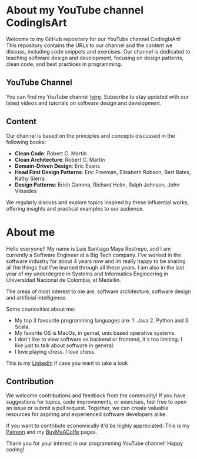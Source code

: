 # About my YouTube channel CodingIsArt

Welcome to my GitHub repository for our YouTube channel CodingIsArt! This repository contains the URLs to our channel and the content we discuss, including code snippets and exercises. Our channel is dedicated to teaching software design and development, focusing on design patterns, clean code, and best practices in programming.

## YouTube Channel

You can find my YouTube channel [here](insert_youtube_channel_url). Subscribe to stay updated with our latest videos and tutorials on software design and development.

## Content

Our channel is based on the principles and concepts discussed in the following books:

- **Clean Code**: Robert C. Martin
- **Clean Architecture**: Robert C. Martin
- **Domain-Driven Design**: Eric Evans
- **Head First Design Patterns**: Eric Freeman, Elisabeth Robson, Bert Bates, Kathy Sierra
- **Design Patterns**: Erich Gamma, Richard Helm, Ralph Johnson, John Vlissides

We regularly discuss and explore topics inspired by these influential works, offering insights and practical examples to our audience.

# About me

Hello everyone!!  My name is Luis Santiago Maya Restrepo, and I am currently a Software Engineer at a Big Tech company. I've worked in the software industry for about 4 years now and im really happy to be sharing all the things that I've learned through all these years. 
I am also in the last year of my underdegree in Systems and Informatics Engineering in Universidad Nacional de Colombia, at Medellín. 

The areas of most interest to me are: software architecture, software design and artificial intelligence. 

Some couriosities about me:
- My top 3 favourite programming languages are: 1. Java 2. Python and 3. Scala.
- My favorite OS is MacOs, in genral, unix based operative systems.
- I don't like to view software as backend or frontend, it's too limiting. I like just to talk about software in general.
- I love playing chess. I love chess.

This is my [LinkedIn](insert_LinkdIn_url) if case you want to take a look

## Contribution

We welcome contributions and feedback from the community! If you have suggestions for topics, code improvements, or exercises, feel free to open an issue or submit a pull request. Together, we can create valuable resources for aspiring and experienced software developers alike.

If you want to contribute economically it'd be highly appreciated: This is my [Patreon](insert_Patreon_url) and my [BuyMeACoffe](insert_BuyMeACoffe_url) pages.

Thank you for your interest in our programming YouTube channel! Happy coding!

